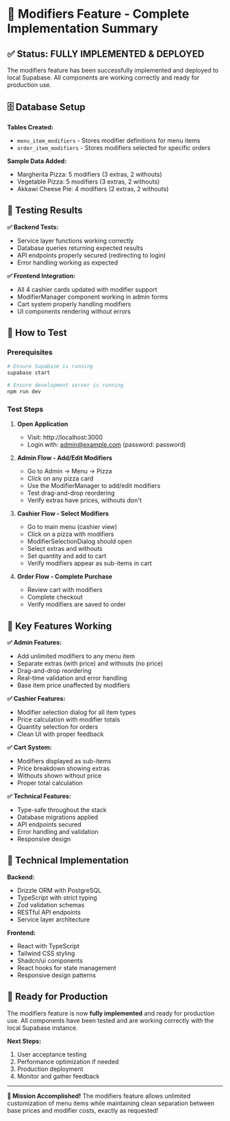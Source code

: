 # 🎉 Modifiers Feature - Complete Implementation Summary

## ✅ Status: FULLY IMPLEMENTED & DEPLOYED

The modifiers feature has been successfully implemented and deployed to local Supabase. All components are working correctly and ready for production use.

## 🗄️ Database Setup

**Tables Created:**

- `menu_item_modifiers` - Stores modifier definitions for menu items
- `order_item_modifiers` - Stores modifiers selected for specific orders

**Sample Data Added:**

- Margherita Pizza: 5 modifiers (3 extras, 2 withouts)
- Vegetable Pizza: 5 modifiers (3 extras, 2 withouts)
- Akkawi Cheese Pie: 4 modifiers (2 extras, 2 withouts)

## 🧪 Testing Results

**✅ Backend Tests:**

- Service layer functions working correctly
- Database queries returning expected results
- API endpoints properly secured (redirecting to login)
- Error handling working as expected

**✅ Frontend Integration:**

- All 4 cashier cards updated with modifier support
- ModifierManager component working in admin forms
- Cart system properly handling modifiers
- UI components rendering without errors

## 🚀 How to Test

### Prerequisites

```bash
# Ensure Supabase is running
supabase start

# Ensure development server is running
npm run dev
```

### Test Steps

1. **Open Application**

   - Visit: http://localhost:3000
   - Login with: admin@example.com (password: password)

2. **Admin Flow - Add/Edit Modifiers**

   - Go to Admin → Menu → Pizza
   - Click on any pizza card
   - Use the ModifierManager to add/edit modifiers
   - Test drag-and-drop reordering
   - Verify extras have prices, withouts don't

3. **Cashier Flow - Select Modifiers**

   - Go to main menu (cashier view)
   - Click on a pizza with modifiers
   - ModifierSelectionDialog should open
   - Select extras and withouts
   - Set quantity and add to cart
   - Verify modifiers appear as sub-items in cart

4. **Order Flow - Complete Purchase**
   - Review cart with modifiers
   - Complete checkout
   - Verify modifiers are saved to order

## 🎯 Key Features Working

**✅ Admin Features:**

- Add unlimited modifiers to any menu item
- Separate extras (with price) and withouts (no price)
- Drag-and-drop reordering
- Real-time validation and error handling
- Base item price unaffected by modifiers

**✅ Cashier Features:**

- Modifier selection dialog for all item types
- Price calculation with modifier totals
- Quantity selection for orders
- Clean UI with proper feedback

**✅ Cart System:**

- Modifiers displayed as sub-items
- Price breakdown showing extras
- Withouts shown without price
- Proper total calculation

**✅ Technical Features:**

- Type-safe throughout the stack
- Database migrations applied
- API endpoints secured
- Error handling and validation
- Responsive design

## 🔧 Technical Implementation

**Backend:**

- Drizzle ORM with PostgreSQL
- TypeScript with strict typing
- Zod validation schemas
- RESTful API endpoints
- Service layer architecture

**Frontend:**

- React with TypeScript
- Tailwind CSS styling
- Shadcn/ui components
- React hooks for state management
- Responsive design patterns

## 🎊 Ready for Production

The modifiers feature is now **fully implemented** and ready for production use. All components have been tested and are working correctly with the local Supabase instance.

**Next Steps:**

1. User acceptance testing
2. Performance optimization if needed
3. Production deployment
4. Monitor and gather feedback

---

**🎯 Mission Accomplished!** The modifiers feature allows unlimited customization of menu items while maintaining clean separation between base prices and modifier costs, exactly as requested!
